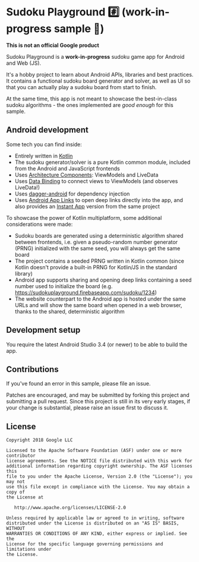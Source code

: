 # Sudoku Playground #️⃣  (work-in-progress sample 👷)

**This is not an official Google product**

Sudoku Playground is a **work-in-progress** sudoku game app for Android and Web (JS).

It's a hobby project to learn about Android APIs, libraries and best practices. It contains a
functional sudoku board generator and solver, as well as UI so that you can actually play a
sudoku board from start to finish. 

At the same time, this app is not meant to showcase the best-in-class sudoku algorithms - 
the ones implemented are _good enough_ for this sample.

## Android development

Some tech you can find inside:

 * Entirely written in [Kotlin](https://kotlinlang.org/)
 * The sudoku generator/solver is a pure Kotlin common module, included from the Android
   and JavaScript frontends
 * Uses [Architecture Components](https://developer.android.com/topic/libraries/architecture/):
 ViewModels and LiveData
 * Uses [Data Binding](https://developer.android.com/topic/libraries/data-binding/index.html) to
 connect views to ViewModels (and observes LiveData!)
 * Uses [dagger-android](https://google.github.io/dagger/android.html) for dependency injection
 * Uses [Android App Links](https://developer.android.com/training/app-links/index.html) to open 
 deep links directly into the app, and also provides an 
 [Instant App](https://developer.android.com/topic/instant-apps/index.html) 
 version from the same project
 
 To showcase the power of Kotlin multiplatform, some additional considerations were made:
 * Sudoku boards are generated using a deterministic algorithm shared between frontends, i.e.
 given a pseudo-random number generator (PRNG) initialized with the same seed, 
 you will always get the same board
 * The project contains a seeded PRNG written in Kotlin common (since Kotlin doesn't provide a 
 built-in PRNG for Kotlin/JS in the standard library)
 * Android app supports sharing and opening deep links containing a seed number 
 used to initialize the board (e.g. https://sudokuplayground.firebaseapp.com/sudoku/1234)
 * The website counterpart to the Android app is hosted under the same URLs and will show the 
 same board when opened in a web browser, thanks to the shared, deterministic algorithm
 
## Development setup

You require the latest Android Studio 3.4 (or newer) to be able to build the app.

## Contributions

If you've found an error in this sample, please file an issue.

Patches are encouraged, and may be submitted by forking this project and
submitting a pull request. Since this project is still in its very early stages,
if your change is substantial, please raise an issue first to discuss it.

## License

```
Copyright 2018 Google LLC

Licensed to the Apache Software Foundation (ASF) under one or more contributor
license agreements. See the NOTICE file distributed with this work for
additional information regarding copyright ownership. The ASF licenses this
file to you under the Apache License, Version 2.0 (the "License"); you may not
use this file except in compliance with the License. You may obtain a copy of
the License at

   http://www.apache.org/licenses/LICENSE-2.0

Unless required by applicable law or agreed to in writing, software
distributed under the License is distributed on an "AS IS" BASIS, WITHOUT
WARRANTIES OR CONDITIONS OF ANY KIND, either express or implied. See the
License for the specific language governing permissions and limitations under
the License.
```
